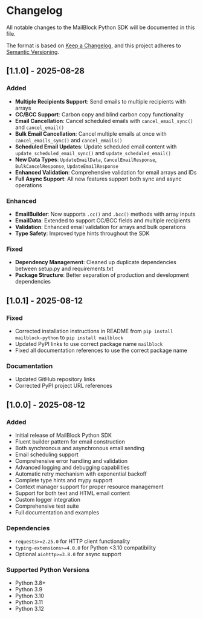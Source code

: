 # Changelog

All notable changes to the MailBlock Python SDK will be documented in this file.

The format is based on [Keep a Changelog](https://keepachangelog.com/en/1.0.0/),
and this project adheres to [Semantic Versioning](https://semver.org/spec/v2.0.0.html).

## [1.1.0] - 2025-08-28

### Added
- **Multiple Recipients Support**: Send emails to multiple recipients with arrays
- **CC/BCC Support**: Carbon copy and blind carbon copy functionality
- **Email Cancellation**: Cancel scheduled emails with `cancel_email_sync()` and `cancel_email()`
- **Bulk Email Cancellation**: Cancel multiple emails at once with `cancel_emails_sync()` and `cancel_emails()`
- **Scheduled Email Updates**: Update scheduled email content with `update_scheduled_email_sync()` and `update_scheduled_email()`
- **New Data Types**: `UpdateEmailData`, `CancelEmailResponse`, `BulkCancelResponse`, `UpdateEmailResponse`
- **Enhanced Validation**: Comprehensive validation for email arrays and IDs
- **Full Async Support**: All new features support both sync and async operations

### Enhanced
- **EmailBuilder**: Now supports `.cc()` and `.bcc()` methods with array inputs
- **EmailData**: Extended to support CC/BCC fields and multiple recipients
- **Validation**: Enhanced email validation for arrays and bulk operations
- **Type Safety**: Improved type hints throughout the SDK

### Fixed
- **Dependency Management**: Cleaned up duplicate dependencies between setup.py and requirements.txt
- **Package Structure**: Better separation of production and development dependencies

## [1.0.1] - 2025-08-12

### Fixed
- Corrected installation instructions in README from `pip install mailblock-python` to `pip install mailblock`
- Updated PyPI links to use correct package name `mailblock`
- Fixed all documentation references to use the correct package name

### Documentation
- Updated GitHub repository links
- Corrected PyPI project URL references

## [1.0.0] - 2025-08-12

### Added
- Initial release of MailBlock Python SDK
- Fluent builder pattern for email construction
- Both synchronous and asynchronous email sending
- Email scheduling support
- Comprehensive error handling and validation
- Advanced logging and debugging capabilities
- Automatic retry mechanism with exponential backoff
- Complete type hints and mypy support
- Context manager support for proper resource management
- Support for both text and HTML email content
- Custom logger integration
- Comprehensive test suite
- Full documentation and examples

### Dependencies
- `requests>=2.25.0` for HTTP client functionality
- `typing-extensions>=4.0.0` for Python <3.10 compatibility
- Optional `aiohttp>=3.8.0` for async support

### Supported Python Versions
- Python 3.8+
- Python 3.9
- Python 3.10
- Python 3.11
- Python 3.12